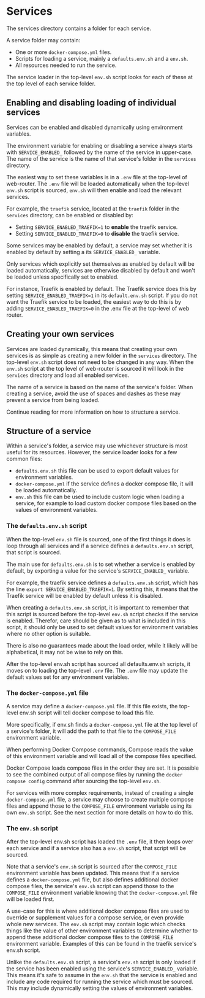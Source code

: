 # Services

The services directory contains a folder for each service.

A service folder may contain:
* One or more `docker-compose.yml` files.
* Scripts for loading a service, mainly a `defaults.env.sh` and a `env.sh`.
* All resources needed to run the service.

The service loader in the top-level `env.sh` script looks for each of these at the top level of each service folder.

## Enabling and disabling loading of individual services

Services can be enabled and disabled dynamically using environment variables.

The environment variable for enabling or disabling a service always starts with `SERVICE_ENABLED_` followed by the name of the service in upper-case. The name of the service is the name of that service's folder in the `services` directory.

The easiest way to set these variables is in a `.env` file at the top-level of web-router. The `.env` file will be loaded automatically when the top-level `env.sh` script is sourced, `env.sh` will then enable and load the relevant services.

For example, the `traefik` service, located at the `traefik` folder in the `services` directory, can be enabled or disabled by:
* Setting `SERVICE_ENABLED_TRAEFIK=1` to **enable** the traefik service.
* Setting `SERVICE_ENABLED_TRAEFIK=0` to **disable** the traefik service.

Some services may be enabled by default, a service may set whether it is enabled by default by setting a its `SERVICE_ENABLED_` variable.

Only services which explicitly set themselves as enabled by default will be loaded automatically, services are otherwise disabled by default and won't be loaded unless specifically set to enabled.

For instance, Traefik is enabled by default. The Traefik service does this by setting `SERVICE_ENABLED_TRAEFIK=1` in its `default.env.sh` script. If you do not want the Traefik service to be loaded, the easiest way to do this is by adding `SERVICE_ENABLED_TRAEFIK=0` in the .env file at the top-level of web router.

## Creating your own services

Services are loaded dynamically, this means that creating your own services is as simple as creating a new folder in the `services` directory. The top-level `env.sh` script does not need to be changed in any way. When the `env.sh` script at the top level of web-router is sourced it will look in the `services` directory and load all enabled services.

The name of a service is based on the name of the service's folder. When creating a service, avoid the use of spaces and dashes as these may prevent a service from being loaded.

Continue reading for more information on how to structure a service.

## Structure of a service

Within a service's folder, a service may use whichever structure is most useful for its resources. However, the service loader looks for a few common files:
* `defaults.env.sh` this file can be used to export default values for environment variables.
* `docker-compose.yml` if the service defines a docker compose file, it will be loaded automatically.
* `env.sh` this file can be used to include custom logic when loading a service, for example to load custom docker compose files based on the values of environment variables.

### The `defaults.env.sh` script

When the top-level `env.sh` file is sourced, one of the first things it does is loop through all services and if a service defines a `defaults.env.sh` script, that script is sourced.

The main use for `defaults.env.sh` is to set whether a service is enabled by default, by exporting a value for the service's `SERVICE_ENABLED_` variable.

For example, the traefik service defines a `defaults.env.sh` script, which has the line `export SERVICE_ENABLED_TRAEFIK=1`. By setting this, it means that the Traefik service will be enabled by default unless it is disabled.

When creating a `defaults.env.sh` script, it is important to remember that this script is sourced before the top-level `env.sh` script checks if the service is enabled. Therefor, care should be given as to what is included in this script, it should only be used to set default values for environment variables where no other option is suitable.

There is also no guarantees made about the load order, while it likely will be alphabetical, it may not be wise to rely on this.

After the top-level env.sh script has sourced all defaults.env.sh scripts, it moves on to loading the top-level `.env` file. The `.env` file may update the default values set for any environment variables.

### The `docker-compose.yml` file

A service may define a `docker-compose.yml` file. If this file exists, the top-level env.sh script will tell docker compose to load this file.

More specifically, if env.sh finds a `docker-compose.yml` file at the top level of a service's folder, it will add the path to that file to the `COMPOSE_FILE` environment variable.

When performing Docker Compose commands, Compose reads the value of this environment variable and will load all of the compose files specified.

Docker Compose loads compose files in the order they are set. It is possible to see the combined output of all compose files by running the `docker compose config` command after sourcing the top-level `env.sh`.

For services with more complex requirements, instead of creating a single `docker-compose.yml` file, a service may choose to create multiple compose files and append those to the `COMPOSE_FILE` environment variable using its own `env.sh` script. See the next section for more details on how to do this.

### The `env.sh` script

After the top-level env.sh script has loaded the `.env` file, it then loops over each service and if a service also has a `env.sh` script, that script will be sourced.

Note that a service's `env.sh` script is sourced after the `COMPOSE_FILE` environment variable has been updated. This means that if a service defines a `docker-compose.yml` file, but also defines additional docker compose files, the service's `env.sh` script can append those to the `COMPOSE_FILE` environment variable knowing that the `docker-compose.yml` file will be loaded first.

A use-case for this is where additional docker compose files are used to override or supplement values for a compose service, or even provide whole new services. The `env.sh` script may contain logic which checks things like the value of other environment variables to determine whether to append these additional docker compose files to the `COMPOSE_FILE` environment variable. Examples of this can be found in the traefik service's env.sh script.

Unlike the `defaults.env.sh` script, a service's `env.sh` script is only loaded if the service has been enabled using the service's `SERVICE_ENABLED_` variable. This means it's safe to assume in the `env.sh` that the service is enabled and include any code required for running the service which must be sourced. This may include dynamically setting the values of environment variables.
